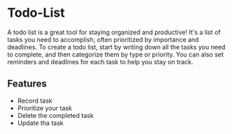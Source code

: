 # Todo-List

A todo list is a great tool for staying organized and productive! 
It's a list of tasks you need to accomplish, often prioritized by importance and deadlines. 
To create a todo list, start by writing down all the tasks you need to complete, and then categorize them by type or priority. 
You can also set reminders and deadlines for each task to help you stay on track. 

## Features
* Record task
* Prioritize your task
* Delete the completed task
* Update tha task
